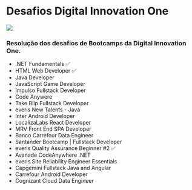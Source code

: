 # Desafios Digital Innovation One

<img src="https://i.redd.it/1uuc9by3a5571.jpg" />

### Resolução dos desafios de Bootcamps da Digital Innovation One.
* .NET Fundamentals ✅ 
* HTML Web Developer ✅ 
* Java Developer
* JavaScript Game Developer
* Impulso Fullstack Developer
* Code Anywere
* Take Blip Fullstack Developer
* everis New Talents - Java
* Inter Android Developer
* LocalizaLabs React Developer
* MRV Front End SPA Developer
* Banco Carrefour Data Engineer
* Santander Bootcamp | Fullstack Developer
* everis Quality Assurance Beginner #2 ✅ 
* Avanade CodeAnywhere .NET
* everis Site Reliability Engineer Essentials
* Capgemini Fullstack Java and Angular
* Carrefour Android Developer
* Cognizant Cloud Data Engineer
